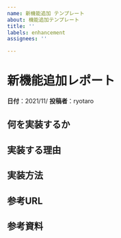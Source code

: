 ```yaml
---
name: 新機能追加 テンプレート
about: 機能追加テンプレート
title: ''
labels: enhancement
assignees: ''

---
```


# 新機能追加レポート

**日付**：2021/11/
**投稿者**：ryotaro

## 何を実装するか




## 実装する理由



## 実装方法



## 参考URL


## 参考資料
